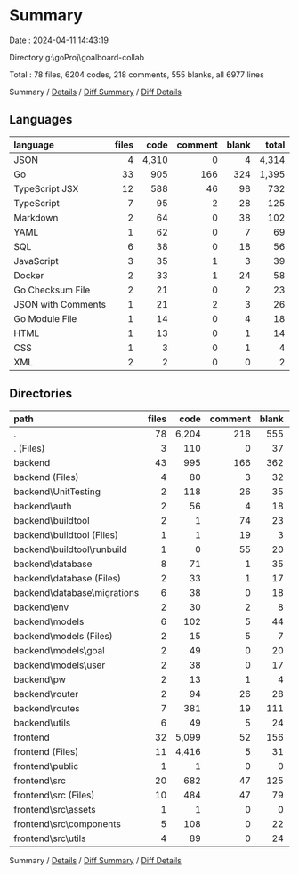 # Summary

Date : 2024-04-11 14:43:19

Directory g:\\goProj\\goalboard-collab

Total : 78 files,  6204 codes, 218 comments, 555 blanks, all 6977 lines

Summary / [Details](details.md) / [Diff Summary](diff.md) / [Diff Details](diff-details.md)

## Languages
| language | files | code | comment | blank | total |
| :--- | ---: | ---: | ---: | ---: | ---: |
| JSON | 4 | 4,310 | 0 | 4 | 4,314 |
| Go | 33 | 905 | 166 | 324 | 1,395 |
| TypeScript JSX | 12 | 588 | 46 | 98 | 732 |
| TypeScript | 7 | 95 | 2 | 28 | 125 |
| Markdown | 2 | 64 | 0 | 38 | 102 |
| YAML | 1 | 62 | 0 | 7 | 69 |
| SQL | 6 | 38 | 0 | 18 | 56 |
| JavaScript | 3 | 35 | 1 | 3 | 39 |
| Docker | 2 | 33 | 1 | 24 | 58 |
| Go Checksum File | 2 | 21 | 0 | 2 | 23 |
| JSON with Comments | 1 | 21 | 2 | 3 | 26 |
| Go Module File | 1 | 14 | 0 | 4 | 18 |
| HTML | 1 | 13 | 0 | 1 | 14 |
| CSS | 1 | 3 | 0 | 1 | 4 |
| XML | 2 | 2 | 0 | 0 | 2 |

## Directories
| path | files | code | comment | blank | total |
| :--- | ---: | ---: | ---: | ---: | ---: |
| . | 78 | 6,204 | 218 | 555 | 6,977 |
| . (Files) | 3 | 110 | 0 | 37 | 147 |
| backend | 43 | 995 | 166 | 362 | 1,523 |
| backend (Files) | 4 | 80 | 3 | 32 | 115 |
| backend\\UnitTesting | 2 | 118 | 26 | 35 | 179 |
| backend\\auth | 2 | 56 | 4 | 18 | 78 |
| backend\\buildtool | 2 | 1 | 74 | 23 | 98 |
| backend\\buildtool (Files) | 1 | 1 | 19 | 3 | 23 |
| backend\\buildtool\\runbuild | 1 | 0 | 55 | 20 | 75 |
| backend\\database | 8 | 71 | 1 | 35 | 107 |
| backend\\database (Files) | 2 | 33 | 1 | 17 | 51 |
| backend\\database\\migrations | 6 | 38 | 0 | 18 | 56 |
| backend\\env | 2 | 30 | 2 | 8 | 40 |
| backend\\models | 6 | 102 | 5 | 44 | 151 |
| backend\\models (Files) | 2 | 15 | 5 | 7 | 27 |
| backend\\models\\goal | 2 | 49 | 0 | 20 | 69 |
| backend\\models\\user | 2 | 38 | 0 | 17 | 55 |
| backend\\pw | 2 | 13 | 1 | 4 | 18 |
| backend\\router | 2 | 94 | 26 | 28 | 148 |
| backend\\routes | 7 | 381 | 19 | 111 | 511 |
| backend\\utils | 6 | 49 | 5 | 24 | 78 |
| frontend | 32 | 5,099 | 52 | 156 | 5,307 |
| frontend (Files) | 11 | 4,416 | 5 | 31 | 4,452 |
| frontend\\public | 1 | 1 | 0 | 0 | 1 |
| frontend\\src | 20 | 682 | 47 | 125 | 854 |
| frontend\\src (Files) | 10 | 484 | 47 | 79 | 610 |
| frontend\\src\\assets | 1 | 1 | 0 | 0 | 1 |
| frontend\\src\\components | 5 | 108 | 0 | 22 | 130 |
| frontend\\src\\utils | 4 | 89 | 0 | 24 | 113 |

Summary / [Details](details.md) / [Diff Summary](diff.md) / [Diff Details](diff-details.md)